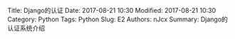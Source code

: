 Title: Django的认证
Date: 2017-08-21 10:30
Modified: 2017-08-21 10:30
Category: Python
Tags: Python
Slug: E2
Authors: nJcx
Summary: Django的认证系统介绍


